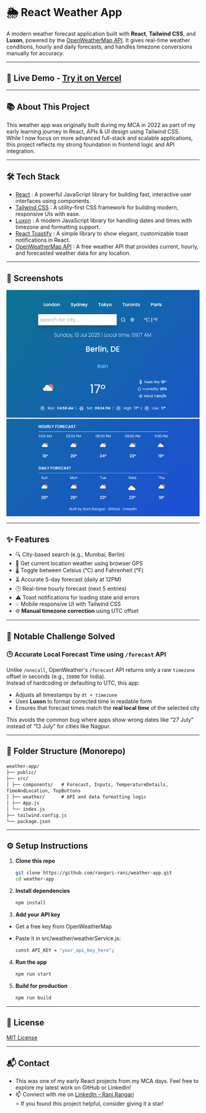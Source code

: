 # 🌦️ React Weather App

A modern weather forecast application built with **React**, **Tailwind CSS**, and **Luxon**, powered by the [OpenWeatherMap API](https://openweathermap.org/api). It gives real-time weather conditions, hourly and daily forecasts, and handles timezone conversions manually for accuracy.

---

## 🚀 Live Demo -  [Try it on Vercel](https://weather-app-bice-alpha-21.vercel.app/)

---

## 📚 About This Project

This weather app was originally built during my MCA in 2022 as part of my early learning journey in React, APIs & UI design using Tailwind CSS.  
While I now focus on more advanced full-stack and scalable applications, this project reflects my strong foundation in frontend logic and API integration.  

---

## 🛠️ Tech Stack

- [React](https://reactjs.org/) : A powerful JavaScript library for building fast, interactive user interfaces using components.  
- [Tailwind CSS](https://tailwindcss.com/) : A utility-first CSS framework for building modern, responsive UIs with ease.
- [Luxon](https://moment.github.io/luxon/) : A modern JavaScript library for handling dates and times with timezone and formatting support.
- [React Toastify](https://fkhadra.github.io/react-toastify/) : A simple library to show elegant, customizable toast notifications in React.
- [OpenWeatherMap API](https://openweathermap.org/api) : A free weather API that provides current, hourly, and forecasted weather data for any location.  

---

## 📸 Screenshots

![Screenshot 1](https://github.com/rangari-rani/weather-app/blob/b88ee15722120604f1677292df8ca919bf1430e2/page1.png) 
![Screenshot 2](https://github.com/rangari-rani/weather-app/blob/b88ee15722120604f1677292df8ca919bf1430e2/page2.png)  

---

## ✨ Features

- 🔍 City-based search (e.g., Mumbai, Berlin)
- 📍 Get current location weather using browser GPS
- 🌡️ Toggle between Celsius (°C) and Fahrenheit (°F)
- ⏳ Accurate 5-day forecast (daily at 12PM)
- 🕒 Real-time hourly forecast (next 5 entries)
- ⚠️ Toast notifications for loading state and errors
- 💡 Mobile responsive UI with Tailwind CSS
- 🌐 **Manual timezone correction** using UTC offset

---

## 🧠 Notable Challenge Solved

### 🕒 Accurate Local Forecast Time using `/forecast` API

Unlike `/onecall`, OpenWeather's `/forecast` API returns only a raw `timezone` offset in seconds (e.g., `19800` for India).  
Instead of hardcoding or defaulting to UTC, this app:

- Adjusts all timestamps by `dt + timezone`
- Uses **Luxon** to format corrected time in readable form
- Ensures that forecast times match the **real local time** of the selected city

This avoids the common bug where apps show wrong dates like “27 July” instead of “13 July” for cities like Nagpur.

---

## 📁 Folder Structure (Monorepo)

```
weather-app/
├── public/
├── src/
│ ├── components/   # Forecast, Inputs, TemperatureDetails, TimeAndLocation, TopButtons
│ ├── weather/      # API and data formatting logic
│ ├── App.js
│ └── index.js
├── tailwind.config.js
└── package.json
```

---

## ⚙️ Setup Instructions

1. **Clone this repo**
   ```bash
   git clone https://github.com/rangari-rani/weather-app.git
   cd weather-app
   ```

2. **Install dependencies**
   ```bash
   npm install
   ```

3. **Add your API key**
   
 - Get a free key from OpenWeatherMap  
 - Paste it in src/weather/weatherService.js:

   ```bash
   const API_KEY = "your_api_key_here";
   ```

4. **Run the app**

   ```bash
   npm run start
   ```

5. **Build for production**

   ```bash
   npm run build
   ```

---

## 📜 License

[MIT License](LICENSE)

---

## 📬 Contact

-  This was one of my early React projects from my MCA days. Feel free to explore my latest work on GitHub or LinkedIn! 
- 📫 Connect with me on [LinkedIn – Rani Rangari](https://www.linkedin.com/in/rani-rangari/)  
⭐ If you found this project helpful, consider giving it a star!

